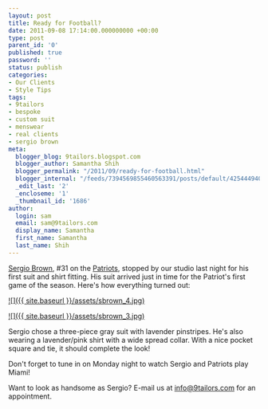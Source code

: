 ```yaml
---
layout: post
title: Ready for Football?
date: 2011-09-08 17:14:00.000000000 +00:00
type: post
parent_id: '0'
published: true
password: ''
status: publish
categories:
- Our Clients
- Style Tips
tags:
- 9tailors
- bespoke
- custom suit
- menswear
- real clients
- sergio brown
meta:
  blogger_blog: 9tailors.blogspot.com
  blogger_author: Samantha Shih
  blogger_permalink: "/2011/09/ready-for-football.html"
  blogger_internal: "/feeds/7394569855460563391/posts/default/4254449406192569943"
  _edit_last: '2'
  _encloseme: '1'
  _thumbnail_id: '1686'
author:
  login: sam
  email: sam@9tailors.com
  display_name: Samantha
  first_name: Samantha
  last_name: Shih
---
```

[Sergio Brown](https://www.facebook.com/pages/Sergio-Brown/143140449079730), #31 on the [Patriots](http://patriots.com/), stopped by our studio last night for his first suit and shirt fitting. His suit arrived just in time for the Patriot's first game of the season. Here's how everything turned out:

[![]({{ site.baseurl }}/assets/sbrown_4.jpg)](http://1.bp.blogspot.com/-04-x_EHzdDo/Tmj2C1VV09I/AAAAAAAAKPA/Jlt12LRmJ8Y/s1600/sbrown_4.jpg)

[![]({{ site.baseurl }}/assets/sbrown_3.jpg)](http://1.bp.blogspot.com/-AzcQT0IxiVs/Tmj2M-q96BI/AAAAAAAAKPE/7N5uRm-sHm0/s1600/sbrown_3.jpg)

Sergio chose a three-piece gray suit with lavender pinstripes. He's also wearing a lavender/pink shirt with a wide spread collar. With a nice pocket square and tie, it should complete the look!

Don't forget to tune in on Monday night to watch Sergio and Patriots play Miami!

Want to look as handsome as Sergio? E-mail us at [info@9tailors.com](mailto:info@9tailors.com) for an appointment.